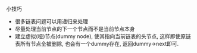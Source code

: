 小技巧
- 很多链表问题可以用递归来处理
- 尽量处理当前节点的下一个节点而不是当前节点本身
- 建立虚拟(哑)节点(dummy node), 使其指向当前链表的头节点, 这样即使原链表所有节点全被删除, 也会有一个dummy存在, 返回dummy->next即可.